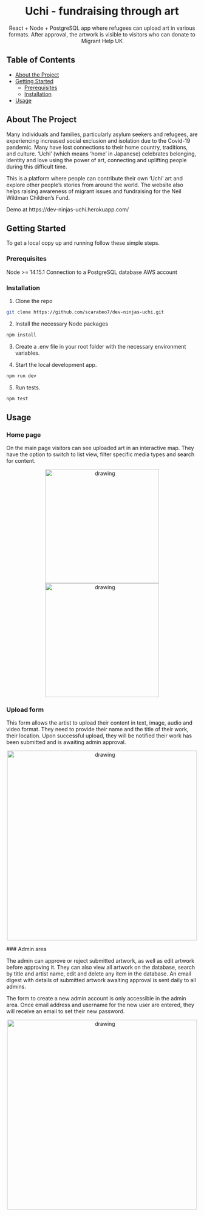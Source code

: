 <p align="center">

  <h1 align="center">Uchi - fundraising through art</h3>

  <p align="center">
    React + Node + PostgreSQL app where refugees can upload art in various formats. After approval, the artwork is visible to visitors who can donate to Migrant Help UK
  </p>
</p>

<!-- TABLE OF CONTENTS -->

## Table of Contents

- [About the Project](#about-the-project)
- [Getting Started](#getting-started)
  - [Prerequisites](#prerequisites)
  - [Installation](#installation)
- [Usage](#usage)

<!-- ABOUT THE PROJECT -->

## About The Project

<p>Many individuals and families, particularly asylum seekers and refugees, are experiencing increased social exclusion and isolation due to the Covid-19 pandemic. Many have lost connections to their home country, traditions, and culture. ‘Uchi’ (which means ‘home’ in Japanese) celebrates belonging, identity and love using the power of art, connecting and uplifting people during this difficult time. </p>

<p> This is a platform where people can contribute their own ‘Uchi’ art and explore other people’s stories from around the world. The website also helps raising awareness of migrant issues and fundraising for the Neil Wildman Children’s Fund.</p>

<p>Demo at https://dev-ninjas-uchi.herokuapp.com/</p>

<!-- GETTING STARTED -->

## Getting Started

To get a local copy up and running follow these simple steps.

### Prerequisites

Node >= 14.15.1
Connection to a PostgreSQL database
AWS account

### Installation

1. Clone the repo

```sh
git clone https://github.com/scarabeo7/dev-ninjas-uchi.git
```

2. Install the necessary Node packages

```sh
npm install
```

3. Create a .env file in your root folder with the necessary environment variables.

4. Start the local development app.

```sh
npm run dev
```

5. Run tests.

```sh
npm test
```

<!-- USAGE EXAMPLES -->

## Usage

### Home page

<p>On the main page visitors can see uploaded art in an interactive map. They have the option to switch to list view, filter specific media types and search for content.</p>

<p align="middle">
	<img src="https://github.com/scarabeo7/dev-ninjas-uchi/blob/staging/img/home-map.png?raw=true" alt="drawing" width="300"/>
	<img src="https://github.com/scarabeo7/dev-ninjas-uchi/blob/staging/img/home-list.png?raw=true" alt="drawing" width="300"/>
</p>

### Upload form

<p>This form allows the artist to upload their content in text, image, audio and video format. They need to provide their name and the title of their work, their location. Upon successful upload, they will be notified their work has been submitted and is awaiting admin approval.</p>
<p align="center">
	<img src="https://github.com/scarabeo7/dev-ninjas-uchi/blob/staging/img/upload-form.png?raw=true" alt="drawing" width="500"/>
</p>
### Admin area

<p>The admin can approve or reject submitted artwork, as well as edit artwork before approving it. They can also view all artwork on the database, search by title and artist name, edit and delete any item in the database. An email digest with details of submitted artwork awaiting approval is sent daily to all admins.</p>
<p>The form to create a new admin account is only accessible in the admin area. Once email address and username for the new user are entered, they will receive an email to set their new password.</p>
<p align="center">
	<img src="https://github.com/scarabeo7/dev-ninjas-uchi/blob/staging/img/admin.png?raw=true" alt="drawing" width="500"/>
</p>

